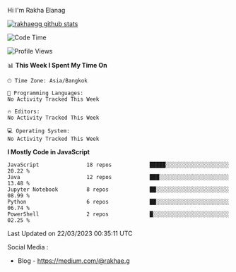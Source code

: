 Hi I'm Rakha Elanag


[![rakhaegg github stats](https://github-readme-stats.vercel.app/api?username=rakhaegg)](https://github.com/rakhaegg/rakhaegg)




<!--START_SECTION:waka-->
![Code Time](http://img.shields.io/badge/Code%20Time-1%2C200%20hrs%2010%20mins-blue)

![Profile Views](http://img.shields.io/badge/Profile%20Views-0-blue)

📊 **This Week I Spent My Time On** 

```text
🕑︎ Time Zone: Asia/Bangkok

💬 Programming Languages: 
No Activity Tracked This Week

🔥 Editors: 
No Activity Tracked This Week

💻 Operating System: 
No Activity Tracked This Week
```

**I Mostly Code in JavaScript** 

```text
JavaScript               18 repos            █████░░░░░░░░░░░░░░░░░░░░   20.22 % 
Java                     12 repos            ███░░░░░░░░░░░░░░░░░░░░░░   13.48 % 
Jupyter Notebook         8 repos             ██░░░░░░░░░░░░░░░░░░░░░░░   08.99 % 
Python                   6 repos             ██░░░░░░░░░░░░░░░░░░░░░░░   06.74 % 
PowerShell               2 repos             █░░░░░░░░░░░░░░░░░░░░░░░░   02.25 % 
```




 Last Updated on 22/03/2023 00:35:11 UTC
<!--END_SECTION:waka-->

Social Media : 
- Blog - https://medium.com/@rakhae.g
